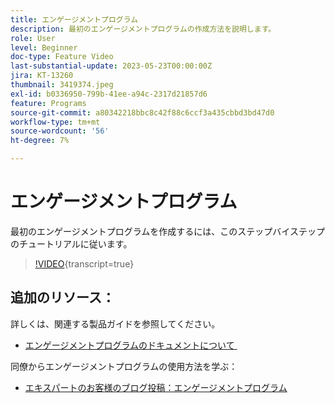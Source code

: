 ```yaml
---
title: エンゲージメントプログラム
description: 最初のエンゲージメントプログラムの作成方法を説明します。
role: User
level: Beginner
doc-type: Feature Video
last-substantial-update: 2023-05-23T00:00:00Z
jira: KT-13260
thumbnail: 3419374.jpeg
exl-id: b0336950-799b-41ee-a94c-2317d21857d6
feature: Programs
source-git-commit: a80342218bbc8c42f88c6ccf3a435cbbd3bd47d0
workflow-type: tm+mt
source-wordcount: '56'
ht-degree: 7%

---
```


# エンゲージメントプログラム

最初のエンゲージメントプログラムを作成するには、このステップバイステップのチュートリアルに従います。

>[!VIDEO](https://video.tv.adobe.com/v/3419374/?learn=on){transcript=true} 

## 追加のリソース：

詳しくは、関連する製品ガイドを参照してください。
* [ エンゲージメントプログラムのドキュメントについて ](https://experienceleague.adobe.com/docs/marketo/using/product-docs/email-marketing/drip-nurturing/creating-an-engagement-program/understanding-engagement-programs.html?lang=ja) 

同僚からエンゲージメントプログラムの使用方法を学ぶ：
* [ エキスパートのお客様のブログ投稿：エンゲージメントプログラム ](https://nation.marketo.com/t5/product-blogs/marketo-success-series-engagement-programs/ba-p/301712)
